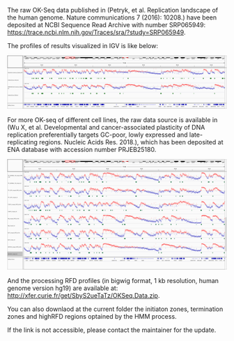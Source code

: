 The raw OK-Seq data published in (Petryk, et al. Replication landscape of the human genome. Nature communications 7 (2016): 10208.) have been deposited at NCBI Sequence Read Archive with number SRP065949: https://trace.ncbi.nlm.nih.gov/Traces/sra/?study=SRP065949.

The profiles of results visualized in IGV is like below:

![    Fig.1 1kb binsize RFD profiles for HeLa and GM06990 and the correspondaing initiation zones (IZs) by OKseqHMM. ](https://github.com/CL-CHEN-Lab/OK-Seq/blob/master/img/igv_snapshot_okseq_Hela_GM.png) 


For more OK-seq of different cell lines, the raw data source is available in (Wu X, et al. Developmental and cancer-associated plasticity of DNA replication preferentially targets GC-poor, lowly expressed and late-replicating regions. Nucleic Acids Res. 2018.), which has been deposited at ENA database with accession number PRJEB25180.

![    Fig.2 1kb binsize RFD profiles for different cell lines and the correspondaing initiation zones (IZs) by OKseqHMM. ](https://github.com/CL-CHEN-Lab/OK-Seq/blob/master/img/igv_snapshot_okseq_Xia_diff_cell.png) 


And the processing RFD profiles (in bigwig format, 1 kb resolution, human genome version hg19) are available at: http://xfer.curie.fr/get/SbyS2ueTaTz/OKSeq.Data.zip.

You can also downlaod at the current folder the initiaton zones, termination zones and highRFD regions optained by the HMM process.

If the link is not accessible, please contact the maintainer for the update.
